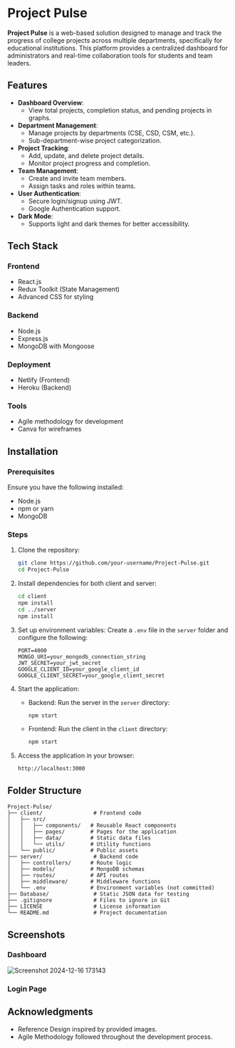 # Project Pulse


**Project Pulse** is a web-based solution designed to manage and track the progress of college projects across multiple departments, specifically for educational institutions. This platform provides a centralized dashboard for administrators and real-time collaboration tools for students and team leaders.

## Features

- **Dashboard Overview**:
  - View total projects, completion status, and pending projects in graphs.
- **Department Management**:
  - Manage projects by departments (CSE, CSD, CSM, etc.).
  - Sub-department-wise project categorization.
- **Project Tracking**:
  - Add, update, and delete project details.
  - Monitor project progress and completion.
- **Team Management**:
  - Create and invite team members.
  - Assign tasks and roles within teams.
- **User Authentication**:
  - Secure login/signup using JWT.
  - Google Authentication support.
- **Dark Mode**:
  - Supports light and dark themes for better accessibility.

## Tech Stack

### Frontend
- React.js
- Redux Toolkit (State Management)
- Advanced CSS for styling

### Backend
- Node.js
- Express.js
- MongoDB with Mongoose

### Deployment
- Netlify (Frontend)
- Heroku (Backend)

### Tools
- Agile methodology for development
- Canva for wireframes

## Installation

### Prerequisites
Ensure you have the following installed:
- Node.js
- npm or yarn
- MongoDB

### Steps

1. Clone the repository:
   ```bash
   git clone https://github.com/your-username/Project-Pulse.git
   cd Project-Pulse
   ```

2. Install dependencies for both client and server:
   ```bash
   cd client
   npm install
   cd ../server
   npm install
   ```

3. Set up environment variables:
   Create a `.env` file in the `server` folder and configure the following:
   ```env
   PORT=4000
   MONGO_URI=your_mongodb_connection_string
   JWT_SECRET=your_jwt_secret
   GOOGLE_CLIENT_ID=your_google_client_id
   GOOGLE_CLIENT_SECRET=your_google_client_secret
   ```

4. Start the application:
   - Backend: Run the server in the `server` directory:
     ```bash
     npm start
     ```
   - Frontend: Run the client in the `client` directory:
     ```bash
     npm start
     ```

5. Access the application in your browser:
   ```
   http://localhost:3000
   ```

## Folder Structure

```
Project-Pulse/
├── client/                # Frontend code
│   ├── src/
│   │   ├── components/   # Reusable React components
│   │   ├── pages/        # Pages for the application
│   │   ├── data/         # Static data files
│   │   └── utils/        # Utility functions
│   └── public/           # Public assets
├── server/                # Backend code
│   ├── controllers/      # Route logic
│   ├── models/           # MongoDB schemas
│   ├── routes/           # API routes
│   ├── middleware/       # Middleware functions
│   └── .env              # Environment variables (not committed)
├── Database/              # Static JSON data for testing
├── .gitignore             # Files to ignore in Git
├── LICENSE                # License information
└── README.md              # Project documentation
```

## Screenshots

### Dashboard
![Screenshot 2024-12-16 173143](https://github.com/user-attachments/assets/7015bd96-5f3f-4774-85bd-473f581f4dc8)

### Login Page





## Acknowledgments

- Reference Design inspired by provided images.
- Agile Methodology followed throughout the development process.
